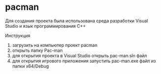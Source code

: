 # pacman
Для создания проекта была использована среда разработки Visual Studio и язык программирования С++

Инструкция
1) загрузить на компьютер проект pacman
2) открыть папку Pac-man
3) для открытия проекта в Visual Studio открыть pac-man.sln файл
4) для открытия игрового приложения запустить pac-man.exe файл из папки x64/Debug
